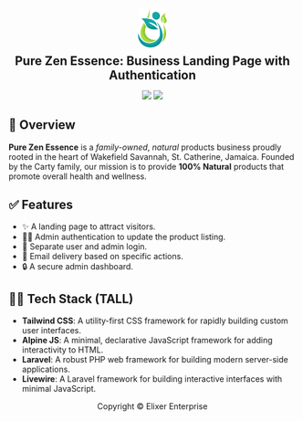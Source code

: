 <div align="center">
<a href="https://github.com/elixer-prince/pure-zen-essence" target="_blank">
<img src="./public/images/brand-icon.png" alt="Pure Zen Essence Icon" style="width: 50px;" />
</a>

<h2 style="margin-block:8px 0;">Pure Zen Essence: Business Landing Page with Authentication</h2>

[![](https://img.shields.io/badge/Laravel-red?style=for-the-badge&logo=laravel&logoColor=white)](https://laravel.com/)
[![](https://img.shields.io/badge/Tailwind_CSS-blue?style=for-the-badge&logo=tailwindcss&logoColor=white)](https://tailwindcss.com/)

</div>

## 🧠 Overview

**Pure Zen Essence** is a _family-owned_, _natural_ products business proudly rooted in the heart of Wakefield
Savannah, St. Catherine, Jamaica. Founded by the Carty family, our mission is to provide **100% Natural** products
that promote overall health and wellness.

## ✅ Features

- ✨ A landing page to attract visitors.
- 👮‍♂️ Admin authentication to update the product listing.
- 👥 Separate user and admin login.
- 📧 Email delivery based on specific actions.
- 🔒 A secure admin dashboard.

## 👩‍💻 Tech Stack (TALL)

- **Tailwind CSS**: A utility-first CSS framework for rapidly building custom user interfaces.
- **Alpine JS**: A minimal, declarative JavaScript framework for adding interactivity to HTML.
- **Laravel**: A robust PHP web framework for building modern server-side applications.
- **Livewire**: A Laravel framework for building interactive interfaces with minimal JavaScript.

<p align="center">Copyright &copy; Elixer Enterprise</p>
